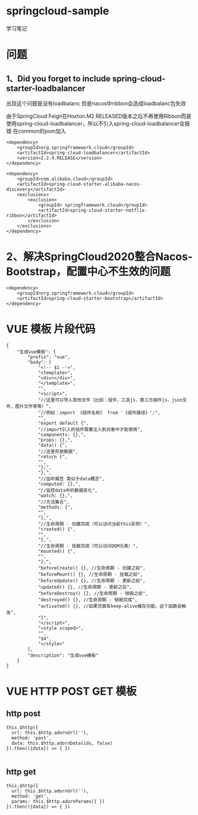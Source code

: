 # springcloud-sample
学习笔记


# 问题
## 1、Did you forget to include spring-cloud-starter-loadbalancer
出现这个问题是没有loadbalanc 但是nacos中ribbon会造成loadbalanc包失效

由于SpringCloud Feign在Hoxton.M2 RELEASED版本之后不再使用Ribbon而是使用spring-cloud-loadbalancer，所以不引入spring-cloud-loadbalancer会报错
在common的pom加入
```bazaar
<dependency>
    <groupId>org.springframework.cloud</groupId>
    <artifactId>spring-cloud-loadbalancer</artifactId>
    <version>2.2.4.RELEASE</version>
</dependency>

```

```bazaar
<dependency>
    <groupId>com.alibaba.cloud</groupId>
    <artifactId>spring-cloud-starter-alibaba-nacos-discovery</artifactId>
    <exclusions>
        <exclusion>
            <groupId> springframework.cloud</groupId>
            <artifactId>spring-cloud-starter-netflix-ribbon</artifactId>
        </exclusion>
    </exclusions>
</dependency>
```
# 2、解决SpringCloud2020整合Nacos-Bootstrap，配置中心不生效的问题
```bazaar
<dependency>
    <groupId>org.springframework.cloud</groupId>
    <artifactId>spring-cloud-starter-bootstrap</artifactId>
</dependency>
```

# VUE 模板 片段代码
```bazaar
{
	"生成vue模板": {
		"prefix": "vue",
		"body": [
			"<!-- $1 -->",
			"<template>",
			"<div></div>",
			"</template>",
			"",
			"<script>",
			"//这里可以导入其他文件（比如：组件，工具js，第三方插件js，json文件，图片文件等等）",
			"//例如：import 《组件名称》 from '《组件路径》';",
			"",
			"export default {",
			"//import引入的组件需要注入到对象中才能使用",
			"components: {},",
			"props: {},",
			"data() {",
			"//这里存放数据",
			"return {",
			"",
			"};",
			"},",
			"//监听属性 类似于data概念",
			"computed: {},",
			"//监控data中的数据变化",
			"watch: {},",
			"//方法集合",
			"methods: {",
			"",
			"},",
			"//生命周期 - 创建完成（可以访问当前this实例）",
			"created() {",
			"",
			"},",
			"//生命周期 - 挂载完成（可以访问DOM元素）",
			"mounted() {",
			"",
			"},",
			"beforeCreate() {}, //生命周期 - 创建之前",
			"beforeMount() {}, //生命周期 - 挂载之前",
			"beforeUpdate() {}, //生命周期 - 更新之前",
			"updated() {}, //生命周期 - 更新之后",
			"beforeDestroy() {}, //生命周期 - 销毁之前",
			"destroyed() {}, //生命周期 - 销毁完成",
			"activated() {}, //如果页面有keep-alive缓存功能，这个函数会触发",
			"}",
			"</script>",
			"<style scoped>",
			"",
			"$4",
			"</style>"
		],
		"description": "生成vue模板"
	}
}
```

# VUE HTTP POST GET 模板
## http post
```bazaar
this.$http({
  url: this.$http.adornUrl(''),
  method: 'post',
  data: this.$http.adornData(ids, false)
}).then(({data}) => { })


```
## http get
```bazaar
this.$http({
  url: this.$http.adornUrl(''),
  method: 'get',
  params: this.$http.adornParams({ })
}).then(({data}) => { })
```